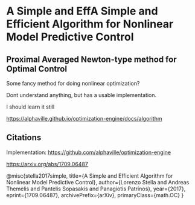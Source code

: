 # A Simple and EffA Simple and Efficient Algorithm for Nonlinear Model Predictive Control

## Proximal Averaged Newton-type method for Optimal Control

Some fancy method for doing nonlinear optimization?

Dont understand anything, but has a usable implementation.

I should learn it still

https://alphaville.github.io/optimization-engine/docs/algorithm

## Citations

Implementation: https://github.com/alphaville/optimization-engine

https://arxiv.org/abs/1709.06487

@misc{stella2017simple,
      title={A Simple and Efficient Algorithm for Nonlinear Model Predictive Control}, 
      author={Lorenzo Stella and Andreas Themelis and Pantelis Sopasakis and Panagiotis Patrinos},
      year={2017},
      eprint={1709.06487},
      archivePrefix={arXiv},
      primaryClass={math.OC}
}
